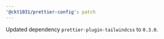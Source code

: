 ```yaml
---
'@ckt1031/prettier-config': patch
---
```


Updated dependency `prettier-plugin-tailwindcss` to `0.3.0`.

